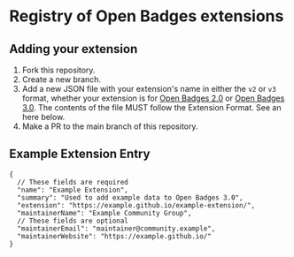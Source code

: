 # Registry of Open Badges extensions

## Adding your extension

1. Fork this repository.
2. Create a new branch.
3. Add a new JSON file with your extension's name in either the `v2` or `v3`
format, whether your extension is for
[Open Badges 2.0](https://www.imsglobal.org/spec/ob/v2p0/) or
[Open Badges 3.0](https://www.imsglobal.org/spec/ob/v3p0/).
The contents of the file MUST follow the Extension Format. See an here below.
4. Make a PR to the main branch of this repository.

## Example Extension Entry

```jsonc
{
  // These fields are required
  "name": "Example Extension",
  "summary": "Used to add example data to Open Badges 3.0",
  "extension": "https://example.github.io/example-extension/",
  "maintainerName": "Example Community Group",
  // These fields are optional
  "maintainerEmail": "maintainer@community.example",
  "maintainerWebsite": "https://example.github.io/"
}
```
